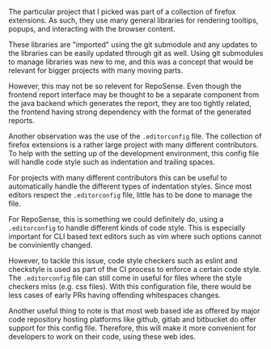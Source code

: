 The particular project that I picked was part of a collection of firefox extensions. As such, they use many general libraries for rendering tooltips, popups, and interacting with the browser content.

These libraries are "imported" using the git submodule and any updates to the libraries can be easily updated through git as well. Using git submodules to manage libraries was new to me, and this was a concept that would be relevant for bigger projects with many moving parts.

However, this may not be so relevent for RepoSense. Even though the frontend report interface may be thought to be a separate component from the java backend which generates the report, they are too tightly related, the frontend having strong dependency with the format of the generated reports.

Another observation was the use of the `.editorconfig` file. The collection of firefox extensions is a rather large project with many different contributors. To help with the setting up of the development environment, this config file will handle code style such as indentation and trailing spaces. 

For projects with many different contributors this can be useful to automatically handle the different types of indentation styles. Since most editors respect the `.editorconfig` file, little has to be done to manage the file.

For RepoSense, this is something we could definitely do, using a `.editorconfig` to handle different kinds of code style. This is especially important for CLI based text editors such as vim where such options cannot be conviniently changed.

However, to tackle this issue, code style checkers such as eslint and checkstyle is used as part of the CI process to enforce a certain code style. The `.editorconfig` file can still come in useful for files where the style checkers miss (e.g. css files). With this configuration file, there would be less cases of early PRs having offending whitespaces changes.

Another useful thing to note is that most web based ide as offered by major code repository hosting platforms like github, gitlab and bitbucket do offer support for this config file. Therefore, this will make it more convenient for developers to work on their code, using these web ides.
